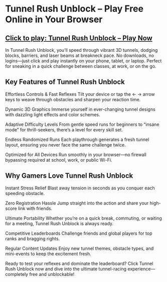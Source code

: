 # Tunnel Rush Unblock – Play Free Online in Your Browser

## **[Click to play: Tunnel Rush Unblock – Play Now](https://1kb.link/7CwR3J)**

In Tunnel Rush Unblock, you’ll speed through vibrant 3D tunnels, dodging blocks, barriers, and laser beams at breakneck pace. No downloads, no logins—just click and play instantly on your phone, tablet, or laptop. Perfect for sneaking in a quick challenge between classes, at work, or on the go.

## Key Features of Tunnel Rush Unblock

Effortless Controls & Fast Reflexes
Tilt your device or tap the ← → arrow keys to weave through obstacles and sharpen your reaction time.

Dynamic 3D Graphics
Immerse yourself in ever-changing tunnel designs with dazzling light effects and color schemes.

Adaptive Difficulty Levels
From gentle speed runs for beginners to “insane mode” for thrill-seekers, there’s a level for every skill set.

Endless Randomized Runs
Each playthrough generates a fresh tunnel layout, ensuring you never face the same challenge twice.

Optimized for All Devices
Run smoothly in your browser—no firewall bypassing required at school, work, or public Wi-Fi.

## Why Gamers Love Tunnel Rush Unblock
Instant Stress Relief
Blast away tension in seconds as you conquer each speeding obstacle.

Zero Registration Hassle
Jump straight into the action and share your high-score link with friends.

Ultimate Portability
Whether you’re on a quick break, commuting, or waiting for a meeting, Tunnel Rush Unblock is always ready.

Competitive Leaderboards
Challenge friends and global players for top ranks and bragging rights.

Regular Content Updates
Enjoy new tunnel themes, obstacle types, and mini-events to keep the excitement fresh.

Ready to test your reflexes and dominate the leaderboard? Click Tunnel Rush Unblock now and dive into the ultimate tunnel-racing experience—completely free and unblockable!
